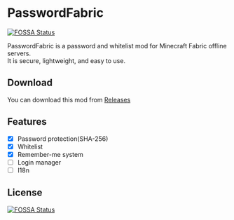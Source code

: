 # PasswordFabric
[![FOSSA Status](https://app.fossa.com/api/projects/git%2Bgithub.com%2FJasonzyt%2Fpassword-fabric.svg?type=shield)](https://app.fossa.com/projects/git%2Bgithub.com%2FJasonzyt%2Fpassword-fabric?ref=badge_shield)


PasswordFabric is a password and whitelist mod for Minecraft Fabric offline servers.  
It is secure, lightweight, and easy to use.

## Download

You can download this mod from [Releases](https://github.com/Jasonzyt/password-fabric/releases)

## Features

- [x] Password protection(SHA-256)
- [x] Whitelist
- [x] Remember-me system
- [ ] Login manager
- [ ] I18n

## License
[![FOSSA Status](https://app.fossa.com/api/projects/git%2Bgithub.com%2FJasonzyt%2Fpassword-fabric.svg?type=large)](https://app.fossa.com/projects/git%2Bgithub.com%2FJasonzyt%2Fpassword-fabric?ref=badge_large)